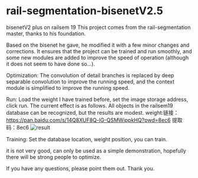 # rail-segmentation-bisenetV2.5
bisenetV2 plus on railsem 19
This project comes from the rail-segmentation master, thanks to his foundation.

Based on the bisenet he gave, he modified it with a few minor changes and corrections. It ensures that the project can be trained and run smoothly, and some new modules are added to improve the speed of operation (although it does not seem to have done so...).

Optimization: The convolution of detail branches is replaced by deep separable convolution to improve the running speed, and the context module is simplified to improve the running speed.

Run: Load the weight I have trained before, set the image storage address, click run. The current effect is as follows. All objects in the railsem19 database can be recognized, but the results are modest.
weight:链接：https://pan.baidu.com/s/14Q8XUF8Q-lG-QSMWippkHQ?pwd=8ec6  提取码：8ec6
![result](https://github.com/lmcggg/rail-segmentation-bisenetV2.5/assets/78005712/1cda69b8-f1de-4b0b-bb72-5cac44694e63)

Training: Set the database location, weight position, you can train.

it is not very good, can only be used as a simple demonstration, hopefully there will be strong people to optimize.

If you have any questions, please point them out. Thank you.
